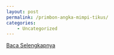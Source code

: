 ```yaml
---
layout: post
permalink: /primbon-angka-mimpi-tikus/
categories:
    - Uncategorized
---
```


[Baca Selengkapnya](/01)